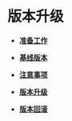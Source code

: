 # 版本升级<a name="ZH-CN_TOPIC_0184808217"></a>

-   **[准备工作](准备工作.md)**  

-   **[基线版本](基线版本.md)**  

-   **[注意事项](注意事项.md)**  

-   **[版本升级](版本升级-27.md)**  

-   **[版本回滚](版本回滚.md)**  


